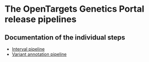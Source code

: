 # The OpenTargets Genetics Portal release pipelines

## Documentation of the individual steps

- [Interval pipeline](intervals.md)
- [Variant annotation pipeline](variant_annotation.md)
